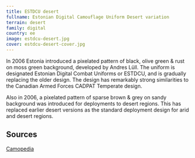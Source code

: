 ```yaml
---
title: ESTDCU desert
fullname: Estonian Digital Camouflage Uniform Desert variation
terrain: desert
family: digital
country: ee
image: estdcu-desert.jpg
cover: estdcu-desert-cover.jpg
---
```

In 2006 Estonia introduced a pixelated pattern of black, olive green & rust on moss green background, developed by Andres Lüll. The uniform is designated Estonian Digital Combat Uniforms or ESTDCU, and is gradually replacing the older design. The design has remarkably strong similarities to the Canadian Armed Forces CADPAT Temperate design.

Also in 2006, a pixelated pattern of sparse brown & grey on sandy background was introduced for deployments to desert regions. This has replaced earlier desert versions as the standard deployment design for arid and desert regions.

Sources
-------
[Camopedia](http://camopedia.org/index.php?title=Estonia)

